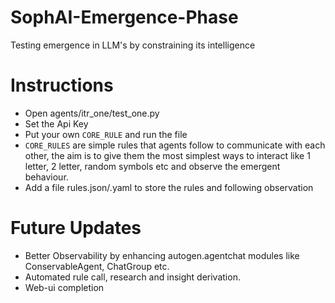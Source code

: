 # SophAI-Emergence-Phase
Testing emergence in LLM's by constraining its intelligence


# Instructions
- Open agents/itr_one/test_one.py
- Set the Api Key
- Put your own `CORE_RULE` and run the file
- `CORE_RULES` are simple rules that agents follow to communicate with each other, the aim is to give them the most simplest ways to interact like 1 letter, 2 letter, random symbols etc and observe
the emergent behaviour.
- Add a file rules.json/.yaml to store the rules and following observation

# Future Updates
- Better Observability by enhancing autogen.agentchat modules like ConservableAgent, ChatGroup etc.
- Automated rule call, research and insight derivation.
- Web-ui completion

